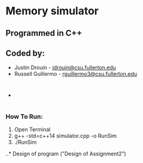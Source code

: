 # Memory simulator
## Programmed in C++
## Coded by:
* Justin Drouin - jdrouin@csu.fullerton.edu
* Russell Guillermo - rguillermo3@csu.fullerton.edu
* #

### How To Run:
1. Open Terminal
2. g++ -std=c++14 simulator.cpp -o RunSim
3. ./RunSim

..* Design of program ("Design of Assignment2”)
